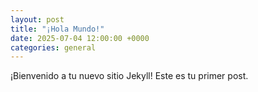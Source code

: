 ```yaml
---
layout: post
title: "¡Hola Mundo!"
date: 2025-07-04 12:00:00 +0000
categories: general
---
```


¡Bienvenido a tu nuevo sitio Jekyll! Este es tu primer post.
